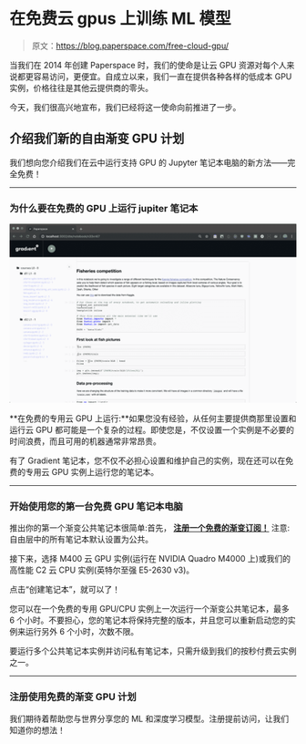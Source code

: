# 在免费云 gpus 上训练 ML 模型

> 原文：<https://blog.paperspace.com/free-cloud-gpu/>

当我们在 2014 年创建 Paperspace 时，我们的使命是让云 GPU 资源对每个人来说都更容易访问，更便宜。自成立以来，我们一直在提供各种各样的低成本 GPU 实例，价格往往是其他云提供商的零头。

今天，我们很高兴地宣布，我们已经将这一使命向前推进了一步。

## 介绍我们新的自由渐变 GPU 计划

我们想向您介绍我们在云中运行支持 GPU 的 Jupyter 笔记本电脑的新方法——完全免费！

* * *

### 为什么要在免费的 GPU 上运行 jupiter 笔记本

![](img/442a6c2a1521d00f9ead4e854f1fffe5.png)

**在免费的专用云 GPU 上运行:**如果您没有经验，从任何主要提供商那里设置和运行云 GPU 都可能是一个复杂的过程。即使您是，不仅设置一个实例是不必要的时间浪费，而且可用的机器通常非常昂贵。

有了 Gradient 笔记本，您不仅不必担心设置和维护自己的实例，现在还可以在免费的专用云 GPU 实例上运行您的笔记本。

* * *

### 开始使用您的第一台免费 GPU 笔记本电脑

推出你的第一个渐变公共笔记本很简单:首先， [**注册一个免费的渐变订阅！**](https://use.paperspace.com/jupyter-notebooks) 注意:自由层中的所有笔记本默认设置为公共。

接下来，选择 M400 云 GPU 实例(运行在 NVIDIA Quadro M4000 上)或我们的高性能 C2 云 CPU 实例(英特尔至强 E5-2630 v3)。

点击“创建笔记本”，就可以了！

您可以在一个免费的专用 GPU/CPU 实例上一次运行一个渐变公共笔记本，最多 6 个小时。不要担心，您的笔记本将保持完整的版本，并且您可以重新启动您的实例来运行另外 6 个小时，次数不限。

要运行多个公共笔记本实例并访问私有笔记本，只需升级到我们的按秒付费云实例之一。

* * *

### 注册使用免费的渐变 GPU 计划

我们期待着帮助您与世界分享您的 ML 和深度学习模型。注册提前访问，让我们知道你的想法！